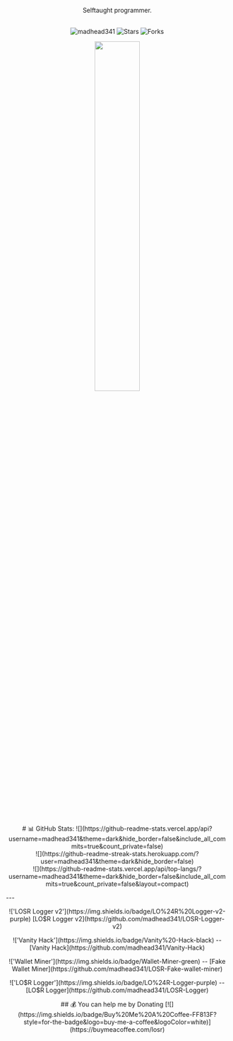 <p align="center"> 
Selftaught programmer.<br> <br>
</p>

<p align="center">
<img src="https://komarev.com/ghpvc/?username=madhead341&label=Profile%20views&color=5c12df&style=flat" alt="madhead341" />
<img src="https://img.shields.io/badge/dynamic/json?&label=Total%20Stars&color=5c12df&style=flat&style=for-the-badge&query=%24.stars&url=https://api.github-star-counter.workers.dev/user/madhead341" alt="Stars"></a>
<img src="https://img.shields.io/badge/dynamic/json?&label=Total%20Forks&color=5c12df&style=flat&style=for-the-badge&query=%24.forks&url=https://api.github-star-counter.workers.dev/user/madhead341" alt="Forks"></a>
</p>

<p align="center">
  <a href="https://discord.com/users/1083368117230653460"><img src="https://lanyard-profile-readme.vercel.app/api/1083368117230653460?idleMessage=Working%On%20My%20Website." width=45%></a>


<p align="center">
# 📊 GitHub Stats:
![](https://github-readme-stats.vercel.app/api?username=madhead341&theme=dark&hide_border=false&include_all_commits=true&count_private=false)<br/>
![](https://github-readme-streak-stats.herokuapp.com/?user=madhead341&theme=dark&hide_border=false)<br/>
![](https://github-readme-stats.vercel.app/api/top-langs/?username=madhead341&theme=dark&hide_border=false&include_all_commits=true&count_private=false&layout=compact)
</p>
---
<p align="center">
!['LOSR Logger v2'](https://img.shields.io/badge/LO%24R%20Logger-v2-purple) [LO$R Logger v2](https://github.com/madhead341/LOSR-Logger-v2)
</p>
<p align="center">
!['Vanity Hack'](https://img.shields.io/badge/Vanity%20-Hack-black) -- [Vanity Hack](https://github.com/madhead341/Vanity-Hack)
</p>
<p align="center">
!['Wallet Miner'](https://img.shields.io/badge/Wallet-Miner-green) -- [Fake Wallet Miner](https://github.com/madhead341/LOSR-Fake-wallet-miner)
</p>
<p align="center">
!['LO$R Logger'](https://img.shields.io/badge/LO%24R-Logger-purple) -- [LO$R Logger](https://github.com/madhead341/LOSR-Logger)
</p>
<p align="center">
## 💰 You can help me by Donating 
[![](https://img.shields.io/badge/Buy%20Me%20A%20Coffee-FF813F?style=for-the-badge&logo=buy-me-a-coffee&logoColor=white)](https://buymeacoffee.com/losr)
</p>
